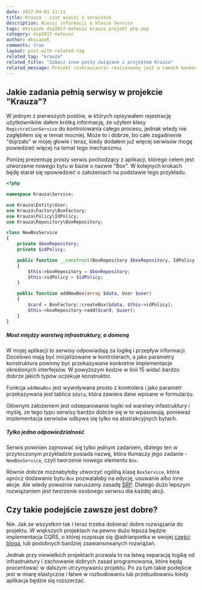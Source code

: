 ```yaml
---
date: 2017-04-01 11:11
title: Krauza - ciut więcej o serwisach
description: Wiecej informacji o klasie Service
tags: mksiazek dsp2017-mateusz krauza projekt php oop
category: dsp2017-mateusz
author: mksiazek
comments: true
layout: post-with-related-tag
related_tag: "krauza"
related_title: "Zobacz inne posty związane z projektem Krauza"
related_message: Projekt <i>Krauza</i> realizowany jest w ramach konkursu <a href="http://devstyle.pl/daj-sie-poznac/">Daj Się Poznać 2017</a>. Repozytorium dostępne jest w serwisie <a href="https://github.com/mejt/Krauza">GitHub</a>.
---
```


## Jakie zadania pełnią serwisy w projekcie "Krauza"?
W jednym z pierwszych postów, w których opisywałem rejestrację użytkowników dałem krótką informację, że użyłem klasy
`RegistrationService` do kontrolowania całego procesu, jednak wtedy nie zagłębiłem się w temat mocniej. Może to i dobrze,
bo całe zagadnienie "dojrzało" w mojej głowie i teraz, kiedy dodałem już więcej serwisów mogę powiedzieć więcej na temat
tego mechanizmu.

Poniżej prezentuję prosty serwis pochodzący z aplikacji, którego celem jest utworzenie nowego bytu w bazie o nazwie "Box".
W kolejnych krokach będę starał się opowiedzieć o założeniach na podstawie tego przykładu.

~~~ php
<?php

namespace Krauza\Service;

use Krauza\Entity\User;
use Krauza\Factory\BoxFactory;
use Krauza\Policy\IdPolicy;
use Krauza\Repository\BoxRepository;

class NewBoxService
{
    private $boxRepository;
    private $idPolicy;

    public function __construct(BoxRepository $boxRepository, IdPolicy $idPolicy)
    {
        $this->boxRepository = $boxRepository;
        $this->idPolicy = $idPolicy;
    }

    public function addNewBox(array $data, User $user)
    {
        $card = BoxFactory::createBox($data, $this->idPolicy);
        $this->boxRepository->add($card, $user);
    }
}
~~~

##### Most między warstwą infrastruktury, a domeną
W mojej aplikacji to serwisy odpowiadają za logikę i przepływ informacji. Docelowo mają być inicjalizowane w kontrolerach,
a jako parametry konstruktura powinny być przekazywane konkretne implementacje określonych interfejsów. W powyższym kodzie
w linii 15 widać bardzo dobrze jakich typów oczekuje konstruktor.

Funkcja `addNewBox` jest wywoływana prosto z kontrolera i jako parametr przekazywana jest tablica `$data`, która zawiera
dane wpisane w formularzu.

Głównym założeniem jest odseparowanie logiki od warstwy infastruktury i myślę, ze tego typu serwisy bardzo dobrze się w
to wpasowują, ponieważ implementacja serwisów odbywa się tylko na abstrakcyjnych bytach.

##### Tylko jedna odpowiedzialność
Serwis powinien zajmować się tylko jednym zadaniem, dlatego ten w przytoczonym przykładzie posiada nazwę, która tłumaczy
jego zadanie - `NewBoxService`, czyli tworzenie nowego elementu `Box`.

Równie dobrze możnabyłoby utworzyć ogólną klasę `BoxService`, która oprócz dodawanie bytu `Box` pozwalałaby na edycję,
usuwanie albo inne akcje. Ale wtedy poważnie naruszamy zasadę [SRP](https://pl.wikipedia.org/wiki/Zasada_jednej_odpowiedzialno%C5%9Bci).
Dlatego dużo lepszym rozwiązaniem jest tworzenie osobnego serwisu dla każdej akcji.

## Czy takie podejście zawsze jest dobre?
Nie. Jak ze wszystkim tak i teraz trzeba dobierać dobre rozwiązania do projektu. W większych projektach na pewno dużo
lepsza będzie implementacja CQRS, o której rozpisuje się @adrianpietka w swojej [części bloga](http://devenv.pl/dsp2017-adrian.html),
lub podobnych bardziej zaawansowanych rozwiązań.

Jednak przy niewielkich projektach pozwala to na łatwą separację logikę od infrastruktury i zachowanie dobrych zasad
programowania, które będą procentować w dalszym utrzymywaniu projektu. Po za tym takie podejście jest w miarę elastyczne
i łatwe w rozbudowaniu lub przebudowaniu kiedy aplikacja będzie się rozszerzać.
